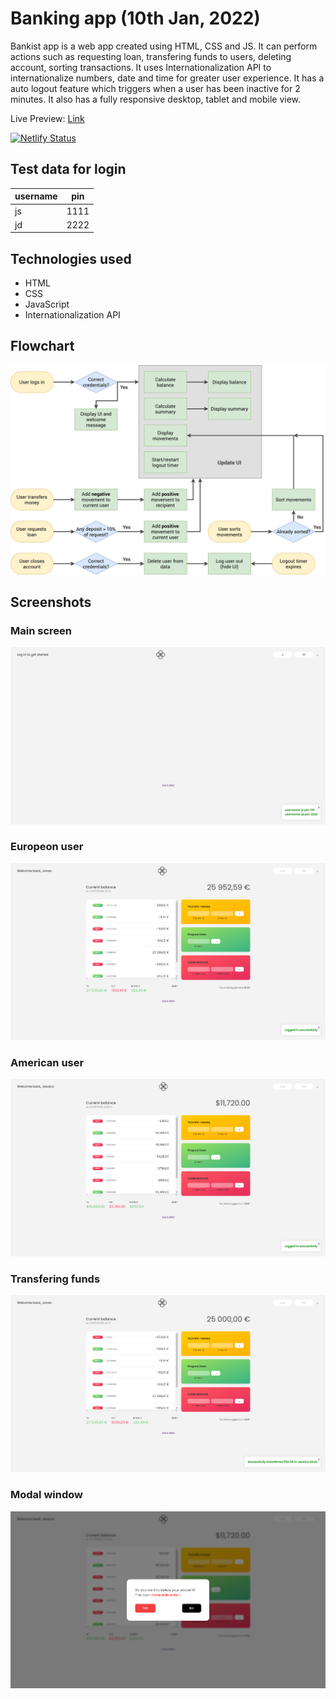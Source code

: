 # Banking app (10th Jan, 2022)

Bankist app is a web app created using HTML, CSS and JS. It can perform actions such as requesting loan, transfering funds to users, deleting account, sorting transactions. It uses Internationalization API to internationalize numbers, date and time for greater user experience. It has a auto logout feature which triggers when a user has been inactive for 2 minutes. It also has a fully responsive desktop, tablet and mobile view.

Live Preview: [Link](https://bankist.darshanvaishya.xyz)

[![Netlify Status](https://api.netlify.com/api/v1/badges/20f05263-80a8-4448-bdec-37441e948a25/deploy-status)](https://app.netlify.com/sites/suspicious-knuth-ed7f46/deploys)

## Test data for login

| username | pin  |
| -------- | ---- |
| js       | 1111 |
| jd       | 2222 |

## Technologies used

- HTML
- CSS
- JavaScript
- Internationalization API

## Flowchart

![Flowchart](./static/img/Bankist-flowchart.png "Flowchart")

## Screenshots

### Main screen

![main](./static/img/screenshots/main.png)

### Europeon user

![user1](./static/img/screenshots/user1.png)

### American user

![user2](./static/img/screenshots/user2.png)

### Transfering funds

![transfer](./static/img/screenshots/transfer.png)

### Modal window

![modal](./static/img/screenshots/modal.png)
